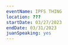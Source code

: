 ```yaml
---
eventName: IPFS THING
location: ???
startDate: 03/27/2023
endDate: 03/31/2023
juanSpeaking: yes
---
```

